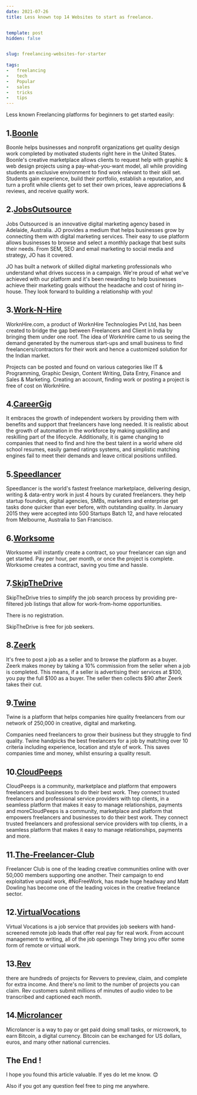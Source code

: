 ```yaml
---
date: 2021-07-26
title: Less known top 14 Websites to start as freelance.


template: post
hidden: false


slug: freelancing-websites-for-starter
  
tags:
-   freelancing
-   tech
-   Popular
-   sales
-   tricks
-   tips
---
```

<!-- more -->

Less known Freelancing platforms for beginners to get started easily:
<!-- more -->




##  1.[Boonle](https://boonle.com/)
Boonle helps businesses and nonprofit organizations get quality design work completed by motivated students right here in the United States. Boonle's creative marketplace allows clients to request help with graphic & web design projects using a pay-what-you-want model, all while providing students an exclusive environment to find work relevant to their skill set. Students gain experience, build their portfolio, establish a reputation, and turn a profit while clients get to set their own prices, leave appreciations & reviews, and receive quality work.

## 2.[JobsOutsource](https://www.jobsoutsourced.com/)
Jobs Outsourced is an innovative digital marketing agency based in Adelaide, Australia. JO provides a medium that helps businesses grow by connecting them with digital marketing services. Their easy to use platform allows businesses to browse and select a monthly package that best suits their needs. From SEM, SEO and email marketing to social media and strategy, JO has it covered.

JO has built a network of skilled digital marketing professionals who understand what drives success in a campaign. We're proud of what we've achieved with our platform and it's been rewarding to help businesses achieve their marketing goals without the headache and cost of hiring in-house. They look forward to building a relationship with you!


## 3.[Work-N-Hire](https://worknhire.com/)
WorknHire.com, a product of WorknHire Technologies Pvt Ltd,  has been created to bridge the gap between Freelancers and Client in India by bringing them under one roof. The idea of WorknHire came to us seeing the demand generated by the numerous start-ups and small business to find freelancers/contractors for their work and hence a customized solution for the Indian market.

Projects can be posted and found on various categories like IT & Programming, Graphic Design, Content Writing, Data Entry, Finance and Sales & Marketing. Creating an account, finding work or posting a project is free of cost on WorknHire.

## 4.[CareerGig](https://careergig.com/)
It embraces the growth of independent workers by providing them with benefits and support that freelancers have long needed. It is realistic about the growth of automation in the workforce by making upskilling and reskilling part of the lifecycle. Additionally, it is game changing to companies that need to find and hire the best talent in a world where old school resumes, easily gamed ratings systems, and simplistic matching engines fail to meet their demands and leave critical positions unfilled.

## 5.[Speedlancer](https://speedlancer.com/)
Speedlancer is the world's fastest freelance marketplace, delivering design, writing & data-entry work in just 4 hours by curated freelancers.
they help startup founders, digital agencies, SMBs, marketers and enterprise get tasks done quicker than ever before, with outstanding quality. In January 2015 they were accepted into 500 Startups Batch 12, and have relocated from Melbourne, Australia to San Francisco.

## 6.[Worksome](https://worksome.co.uk/?noredirect=true)
Worksome will instantly create a contract, so your freelancer can sign and get started. Pay per hour, per month, or once the project is complete. Worksome creates a contract, saving you time and hassle.

## 7.[SkipTheDrive](https://www.skipthedrive.com/)
SkipTheDrive tries to simplify the job search process by providing pre-filtered job listings that allow for work-from-home opportunities.

There is no registration.

SkipTheDrive is free for job seekers.

## 8.[Zeerk](https://zeerk.com/)

It's free to post a job as a seller and to browse the platform as a buyer. Zeerk makes money by taking a 10% commission from the seller when a job is completed. This means, if a seller is advertising their services at $100, you pay the full $100 as a buyer. The seller then collects $90 after Zeerk takes their cut.

## 9.[Twine](https://www.twine.net/)
Twine is a platform that helps companies hire quality freelancers from our network of 250,000 in creative, digital and marketing.

Companies need freelancers to grow their business but they struggle to find quality. Twine handpicks the best freelancers for a job by matching over 10 criteria including experience, location and style of work. This saves companies time and money, whilst ensuring a quality result.

## 10.[CloudPeeps](https://www.cloudpeeps.com/)
CloudPeeps is a community, marketplace and platform that empowers freelancers and businesses to do their best work. They connect trusted freelancers and professional service providers with top clients, in a seamless platform that makes it easy to manage relationships, payments and moreCloudPeeps is a community, marketplace and platform that empowers freelancers and businesses to do their best work. They connect trusted freelancers and professional service providers with top clients, in a seamless platform that makes it easy to manage relationships, payments and more.

## 11.[The-Freelancer-Club](https://freelancerclub.net/)
Freelancer Club is one of the leading creative communities online with over 50,000 members supporting one another. Their campaign to end exploitative unpaid work, #NoFreeWork, has made huge headway and Matt Dowling has become one of the leading voices in the creative freelance sector.

## 12.[VirtualVocations](https://www.virtualvocations.com/)
Virtual Vocations is a job service that provides job seekers with hand-screened remote job leads that offer real pay for real work. From account management to writing, all of the job openings They bring you offer some form of remote or virtual work.

## 13.[Rev](https://www.rev.com/)
there are hundreds of projects for Revvers to preview, claim, and complete for extra income. And there's no limit to the number of projects you can claim. Rev customers submit millions of minutes of audio video to be transcribed and captioned each month.

## 14.[Microlancer](https://microlancer.io/)
Microlancer is a way to pay or get paid doing small tasks, or microwork, to earn Bitcoin, a digital currency. Bitcoin can be exchanged for US dollars, euros, and many other national currencies.

## The End !

I hope you found this article valuable. If yes do let me know. 😊

Also if you got any question feel free to ping me anywhere.